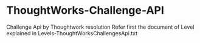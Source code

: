 # ThoughtWorks-Challenge-API
Challenge Api by Thoughtwork resolution
Refer first the document of Level explained in Levels-ThoughtWorksChallengesApi.txt
